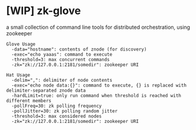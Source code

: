 # [WIP] zk-glove
a small collection of command line tools for distributed orchestration, using zookeeper
```
Glove Usage 
  -data="hostname": contents of znode (for discovery)
  -exec="echo yaaas": command to execute
  -threshold=3: max concurrent commands
  -zk="zk://127.0.0.1:2181/somedir": zookeeper URI
```
```
Hat Usage
  -delim=",": delimiter of node contents
  -exec="echo node data:{}": command to execute, {} is replaced with delimiter-separated znode data
  -hardLimit=true: only run command when threshold is reached with different members
  -pollFreq=30: zk polling frequency
  -pollJitter=30: zk polling random jitter
  -threshold=3: max considered nodes
  -zk="zk://127.0.0.1:2181/somedir": zookeeper URI

```
